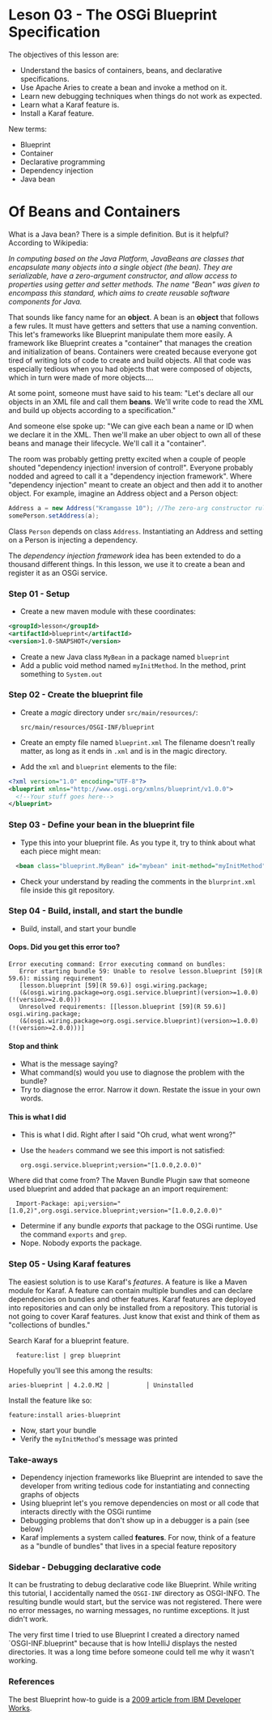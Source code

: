 # Leson 03 - The OSGi Blueprint Specification
The objectives of this lesson are:
* Understand the basics of containers, beans, and declarative specifications.
* Use Apache Aries to create a bean and invoke a method on it.
* Learn new debugging techniques when things do not work as expected. 
* Learn what a Karaf feature is.
* Install a Karaf feature.

New terms:
* Blueprint 
* Container
* Declarative programming
* Dependency injection
* Java bean
 
# Of Beans and Containers 
  What is a Java bean? There is a simple definition. But is it helpful? 
  According to Wikipedia:
  
  _In computing based on the Java Platform, JavaBeans are classes that encapsulate many objects 
  into a single object (the bean). They are serializable, have a zero-argument constructor, 
  and allow access to properties using getter and setter methods. The name "Bean" was given 
  to encompass this standard, which aims to create reusable software components for Java._
  
  That sounds like fancy name for an **object**. A bean is an **object** that follows a few rules. 
  It must have getters and setters that use a naming convention. This let's frameworks like
  Blueprint manipulate them more easily. A framework like Blueprint creates a "container" that
  manages the creation and initialization of beans. Containers  were created because
  everyone got tired of writing lots of code to create and build objects. All that code was 
  especially tedious when you had objects that were composed of objects, 
  which in turn were made of more objects....

  At some point, someone must have said to his team: "Let's declare all our objects in an 
  XML file and call them **beans**. We'll write code to read the XML and build up objects according
   to a specification."

  And someone else spoke up: "We can give each bean a name or ID when we declare it in the XML. 
  Then we'll make an uber object to own all of these beans and manage their lifecycle. 
  We'll call it a "container".

  The room was probably getting pretty excited when a couple of people shouted
  "dependency injection! inversion of control!". Everyone probably nodded and agreed to call it
  a "dependency injection framework". Where "dependency injection" meant to create an object and
  then add it to another object. For example, imagine an Address object and a Person object:
  
  ```java
  Address a = new Address("Kramgasse 10"); //The zero-arg constructor rule was quickly relaxed
  somePerson.setAddress(a);
  ```
  Class `Person` depends on class `Address`. Instantiating an Address and setting on a Person is
  injecting a dependency. 
  
  The *dependency injection framework* idea has been extended to do a thousand different
  things. In this lesson, we use it to create a bean and register it as an OSGi service. 
  
  
### Step 01 - Setup
* Create a new maven module with these coordinates:
```xml
<groupId>lesson</groupId>
<artifactId>blueprint</artifactId>
<version>1.0-SNAPSHOT</version>
```
* Create a new Java class `MyBean` in a package named `blueprint`
* Add a public void method named `myInitMethod`. In the method, print something to `System.out`
  
### Step 02 - Create the blueprint file
 
* Create a *magic* directory under `src/main/resources/`:

      src/main/resources/OSGI-INF/blueprint
    
* Create an empty file named `blueprint.xml` The filename doesn't really matter, as long as it 
ends in `.xml` and is in the magic directory.
* Add the `xml` and `blueprint` elements to the file:

```xml
<?xml version="1.0" encoding="UTF-8"?>
<blueprint xmlns="http://www.osgi.org/xmlns/blueprint/v1.0.0">
  <!--Your stuff goes here-->
</blueprint>
```

### Step 03 - Define your bean in the blueprint file
* Type this into your blueprint file. As you type it, try to think about what each piece might 
mean:

```xml
  <bean class="blueprint.MyBean" id="mybean" init-method="myInitMethod"/>
```

* Check your understand by reading the comments in the `blurprint.xml` file inside this git 
repository.
 
 
### Step 04 - Build, install, and start the bundle
 * Build, install, and start your bundle
 
#### Oops. Did you get this error too?
 
 ```
Error executing command: Error executing command on bundles:
	Error starting bundle 59: Unable to resolve lesson.blueprint [59](R 59.6): missing requirement 
	[lesson.blueprint [59](R 59.6)] osgi.wiring.package; 
	(&(osgi.wiring.package=org.osgi.service.blueprint)(version>=1.0.0)(!(version>=2.0.0))) 
	Unresolved requirements: [[lesson.blueprint [59](R 59.6)] osgi.wiring.package; 
	(&(osgi.wiring.package=org.osgi.service.blueprint)(version>=1.0.0)(!(version>=2.0.0)))]
```
 
#### Stop and think
* What is the message saying?
* What command(s) would you use to diagnose the problem with the bundle?
* Try to diagnose the error. Narrow it down. Restate the issue in your own words.

#### This is what I did
* This is what I did. Right after I said "Oh crud, what went wrong?"
* Use the `headers` command we see this import is not satisfied:

      org.osgi.service.blueprint;version="[1.0.0,2.0.0)"
 	
Where did that come from? The Maven Bundle Plugin saw that someone used blueprint and 
 added that package an an import requirement:

      Import-Package: api;version="[1.0,2)",org.osgi.service.blueprint;version="[1.0.0,2.0.0)"
 
* Determine if any bundle *exports* that package to the OSGi runtime. 
Use the command `exports` and `grep`.
* Nope. Nobody exports the package. 

### Step 05 - Using Karaf features
The easiest solution is to use Karaf's *features*. A feature is like a Maven 
module for Karaf. A feature can contain multiple bundles and can declare dependencies 
on bundles and other features. Karaf features are deployed into repositories and can only be 
installed from a repository. This tutorial is not going to cover Karaf features. Just know that 
exist and think of them as "collections of bundles."

Search Karaf for a blueprint feature.

      feature:list | grep blueprint

Hopefully you'll see this among the results:

    aries-blueprint │ 4.2.0.M2 │          │ Uninstalled

Install the feature like so:

    feature:install aries-blueprint

* Now, start your bundle
* Verify the `myInitMethod`'s message was printed

### Take-aways
- Dependency injection frameworks like Blueprint are intended to save the developer from
writing tedious code for instantiating and connecting graphs of objects
- Using blueprint let's you remove dependencies on most or all code that interacts directly
with the OSGi runtime
- Debugging problems that don't show up in a debugger is a pain (see below)
- Karaf implements a system called **features**. For now, 
think of a feature as a "bundle of bundles" that lives in a special feature repository

 ### Sidebar - Debugging declarative code
 It can be frustrating to debug declarative code like Blueprint. While writing this tutorial, I 
 accidentally named the `OSGI-INF` directory as OSGI-INFO. The resulting bundle would start, but 
 the service was not registered. There were no error messages, no warning messages, no runtime
 exceptions. It just didn't work. 
 
 The very first time I tried to use Blueprint I created a directory named `OSGI-INF.blueprint" because
 that is how IntelliJ displays the nested directories. It was a long time before someone 
 could tell me why it wasn't working.
 
 ### References
The best Blueprint how-to guide is a 
   [2009 article from IBM Developer Works](https://www.ibm.com/developerworks/library/os-osgiblueprint/).

